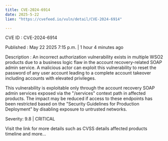 ```yaml
---
title: CVE-2024-6914
date: 2025-5-22
lien: "https://cvefeed.io/vuln/detail/CVE-2024-6914"

---
```


CVE ID : CVE-2024-6914

Published :  May 22
2025
7:15 p.m. | 1 hour
4 minutes ago

Description : An incorrect authorization vulnerability exists in multiple WSO2 products due to a business logic flaw in the account recovery-related SOAP admin service. A malicious actor can exploit this vulnerability to reset the password of any user account
leading to a complete account takeover
including accounts with elevated privileges.

This vulnerability is exploitable only through the account recovery SOAP admin services exposed via the "/services" context path in affected products. The impact may be reduced if access to these endpoints has been restricted based on the "Security Guidelines for Production Deployment" by disabling exposure to untrusted networks.

Severity: 9.8 | CRITICAL

Visit the link for more details
such as CVSS details
affected products
timeline
and more...

